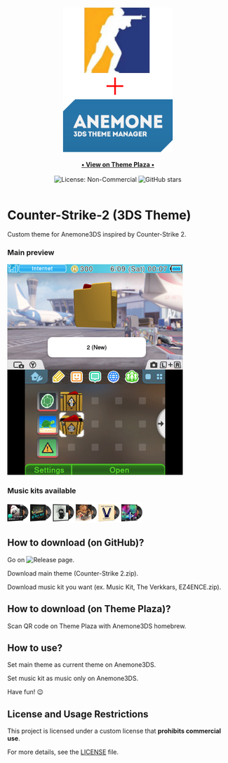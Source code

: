 <div align="center">
    <br>
    <img src="./for_git/logo.png" alt="Counter-Strike-2 (3DS Theme)" width=250>
    <br>
    <br>
    <a href="https://themeplaza.art" target="_blank">
        <b>• View on Theme Plaza •</b>
    </a>
    <br>
    <br>
    <img src="https://img.shields.io/badge/License-NonCommercial-red" alt="License: Non-Commercial">
    <img src="https://img.shields.io/github/stars/TheRake66/Counter-Strike-2-3DS-Theme" alt="GitHub stars">
    <br>
    <br>
</div>

# Counter-Strike-2 (3DS Theme)

 Custom theme for Anemone3DS inspired by Counter-Strike 2. 

### Main preview

 ![Preview](./for_git/preview.png)

### Music kits available

 ![Cover](./music_kits/theme_infos/icon_large_under_bright_lights.png)
 ![Cover](./music_kits/theme_infos/icon_large_the_8-bit_kit.png)
 ![Cover](./music_kits/theme_infos/icon_large_inhuman.png)
 ![Cover](./music_kits/theme_infos/icon_large_flashbang_dance.png)
 ![Cover](./music_kits/theme_infos/icon_large_ez4ence.png)
 ![Cover](./music_kits/theme_infos/icon_large_all_night.png)

## How to download (on GitHub)?

 Go on ![Release](https://github.com/TheRake66/Counter-Strike-2-3DS-Theme/releases) page.

 Download main theme (Counter-Strike 2.zip).

 Download music kit you want (ex. Music Kit, The Verkkars, EZ4ENCE.zip).

## How to download (on Theme Plaza)?

 Scan QR code on Theme Plaza with Anemone3DS homebrew.

## How to use?

 Set main theme as current theme on Anemone3DS.

 Set music kit as music only on Anemone3DS.

 Have fun! 😉

## License and Usage Restrictions

 This project is licensed under a custom license that **prohibits commercial use**.

 For more details, see the [LICENSE](./LICENSE) file.
